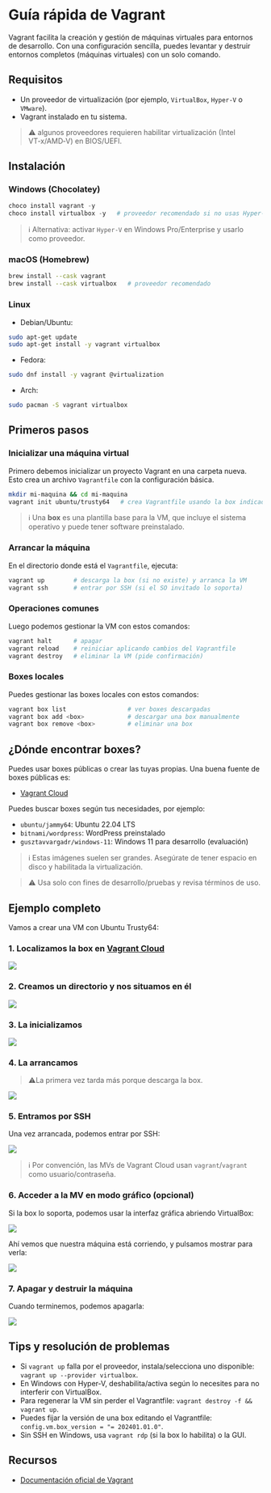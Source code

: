 # Guía rápida de Vagrant

Vagrant facilita la creación y gestión de máquinas virtuales para entornos de desarrollo. Con una configuración sencilla, puedes levantar y destruir entornos completos (máquinas virtuales) con un solo comando.

## Requisitos

- Un proveedor de virtualización (por ejemplo, `VirtualBox`, `Hyper‑V` o `VMware`).
- Vagrant instalado en tu sistema.

> ⚠️ algunos proveedores requieren habilitar virtualización (Intel VT‑x/AMD‑V) en BIOS/UEFI.

## Instalación

### Windows (Chocolatey)

```powershell
choco install vagrant -y
choco install virtualbox -y   # proveedor recomendado si no usas Hyper-V
```

> ℹ️ Alternativa: activar `Hyper‑V` en Windows Pro/Enterprise y usarlo como proveedor.

### macOS (Homebrew)

```bash
brew install --cask vagrant
brew install --cask virtualbox   # proveedor recomendado
```

### Linux

- Debian/Ubuntu:

```bash
sudo apt-get update
sudo apt-get install -y vagrant virtualbox
```

- Fedora:

```bash
sudo dnf install -y vagrant @virtualization
```

- Arch:

```bash
sudo pacman -S vagrant virtualbox
```


## Primeros pasos

### Inicializar una máquina virtual

Primero debemos inicializar un proyecto Vagrant en una carpeta nueva. Esto crea un archivo `Vagrantfile` con la configuración básica.

```bash
mkdir mi-maquina && cd mi-maquina
vagrant init ubuntu/trusty64   # crea Vagrantfile usando la box indicada
```

> ℹ️ Una **box** es una plantilla base para la VM, que incluye el sistema operativo y puede tener software preinstalado.

### Arrancar la máquina

En el directorio donde está el `Vagrantfile`, ejecuta:

```bash
vagrant up        # descarga la box (si no existe) y arranca la VM
vagrant ssh       # entrar por SSH (si el SO invitado lo soporta)
```

### Operaciones comunes

Luego podemos gestionar la VM con estos comandos:

```bash
vagrant halt      # apagar
vagrant reload    # reiniciar aplicando cambios del Vagrantfile
vagrant destroy   # eliminar la VM (pide confirmación)
```

### Boxes locales

Puedes gestionar las boxes locales con estos comandos:

```bash
vagrant box list                 # ver boxes descargadas
vagrant box add <box>            # descargar una box manualmente
vagrant box remove <box>         # eliminar una box
```

## ¿Dónde encontrar boxes?

Puedes usar boxes públicas o crear las tuyas propias. Una buena fuente de boxes públicas es:

- [Vagrant Cloud](https://portal.cloud.hashicorp.com/vagrant/discover)

Puedes buscar boxes según tus necesidades, por ejemplo:

- `ubuntu/jammy64`: Ubuntu 22.04 LTS
- `bitnami/wordpress`: WordPress preinstalado
- `gusztavvargadr/windows-11`: Windows 11 para desarrollo (evaluación)

> ℹ️ Estas imágenes suelen ser grandes. Asegúrate de tener espacio en disco y habilitada la virtualización.

> ⚠️ Usa solo con fines de desarrollo/pruebas y revisa términos de uso.

## Ejemplo completo

Vamos a crear una VM con Ubuntu Trusty64:

### 1. Localizamos la box en [Vagrant Cloud](https://portal.cloud.hashicorp.com/vagrant/discover)

![](images/index_img_2025-09-21-09-34-02.png)

### 2. Creamos un directorio y nos situamos en él

![](images/index_img_2025-09-21-09-35-42.png)

### 3. La inicializamos

![](images/index_img_2025-09-21-09-36-44.png)

### 4. La arrancamos

>  ⚠️La primera vez tarda más porque descarga la box.

![](images/index_img_2025-09-21-09-48-31.png)

### 5. Entramos por SSH

Una vez arrancada, podemos entrar por SSH:

![](images/index_img_2025-09-21-09-51-04.png)

> ℹ️ Por convención, las MVs de Vagrant Cloud usan `vagrant`/`vagrant` como usuario/contraseña.

### 6. Acceder a la MV en modo gráfico (opcional)

Si la box lo soporta, podemos usar la interfaz gráfica abriendo VirtualBox:

![](images/index_img_2025-09-21-09-52-14.png)

Ahí vemos que nuestra máquina está corriendo, y pulsamos mostrar para verla:

![](images/index_img_2025-09-21-09-57-31.png)

### 7. Apagar y destruir la máquina

Cuando terminemos, podemos apagarla:

![](images/index_img_2025-09-21-09-54-55.png)

## Tips y resolución de problemas

- Si `vagrant up` falla por el proveedor, instala/selecciona uno disponible: `vagrant up --provider virtualbox`.
- En Windows con Hyper‑V, deshabilita/activa según lo necesites para no interferir con VirtualBox.
- Para regenerar la VM sin perder el Vagrantfile: `vagrant destroy -f && vagrant up`.
- Puedes fijar la versión de una box editando el Vagrantfile: `config.vm.box_version = "= 202401.01.0"`.
- Sin SSH en Windows, usa `vagrant rdp` (si la box lo habilita) o la GUI.

## Recursos

- [Documentación oficial de Vagrant](https://developer.hashicorp.com/vagrant/docs)